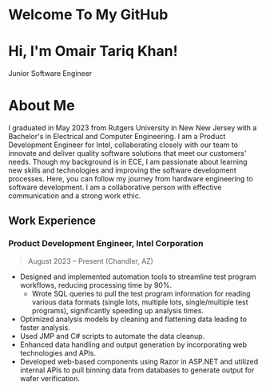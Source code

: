 <h1 align="left">Welcome To My GitHub</h1>

# Hi, I'm Omair Tariq Khan!
Junior Software Engineer

# About Me
I graduated in May 2023 from Rutgers University in New New Jersey with a Bachelor's in Electrical and Computer Engineering. I am a Product Development Engineer for Intel, collaborating closely with our team to innovate and deliver quality software solutions that meet our customers' needs. Though my background is in ECE, I am passionate about learning new skills and technologies and improving the software development processes. Here, you can follow my journey from hardware engineering to software development. I am a collaborative person with effective communication and a strong work ethic. 

## Work Experience

### Product Development Engineer, Intel Corporation 
> August 2023 – Present (Chandler, AZ)
- Designed and implemented automation tools to streamline test program workflows, reducing processing time by 90%.
  - Wrote SQL queries to pull the test program information for reading various data formats (single lots, multiple lots, single/multiple test programs), significantly speeding up analysis times.
-	Optimized analysis models by cleaning and flattening data leading to faster analysis.
  - Used JMP and C# scripts to automate the data cleanup.
-	Enhanced data handling and output generation by incorporating web technologies and APIs.
  - Developed web-based components using Razor in ASP.NET and utilized internal APIs to pull binning data from databases to generate output for wafer verification.
    

